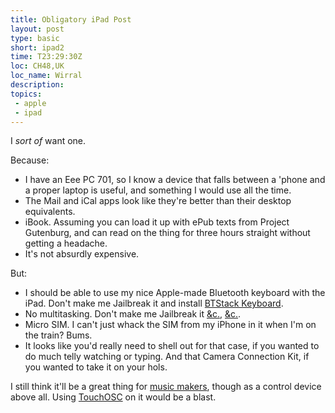 ```yaml
---
title: Obligatory iPad Post
layout: post
type: basic
short: ipad2
time: T23:29:30Z
loc: CH48,UK
loc_name: Wirral
description: 
topics: 
 - apple
 - ipad
---
```


I _sort of_ want one.

Because:

* I have an Eee PC 701, so I know a device that falls between a 'phone and a proper laptop is useful, and something I would use all the time.
* The Mail and iCal apps look like they're better than their desktop equivalents.
* iBook. Assuming you can load it up with ePub texts from Project Gutenburg, and can read on the thing for three hours straight without getting a headache.
* It's not absurdly expensive.

But:

* I should be able to use my nice Apple-made Bluetooth keyboard with the iPad. Don't make me Jailbreak it and install [BTStack Keyboard][1].
* No multitasking. Don't make me Jailbreak it [&c.][2], [&c.][3].
* Micro SIM. I can't just whack the SIM from my iPhone in it when I'm on the train? Bums.
* It looks like you'd really need to shell out for that case, if you wanted to do much telly watching or typing. And that Camera Connection Kit, if you wanted to take it on your hols.

<p class="small">I still think it'll be a great thing for <a href="/ipad">music makers</a>, though as a control device above all. Using <a href="http://hexler.net/software/touchosc">TouchOSC</a> on it would be a blast.</p>

[1]:http://keyboard.ringwald.ch/Welcome.html
[2]:http://code.google.com/p/iphone-backgrounder/wiki/Documentation
[3]:http://www.9to5mac.com/pro-switcher-app-webos-iPhone-359346